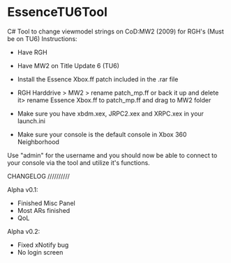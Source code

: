 # EssenceTU6Tool
C# Tool to change viewmodel strings on CoD:MW2 (2009) for RGH's (Must be on TU6)
Instructions:
- Have RGH
- Have MW2 on Title Update 6 (TU6)
- Install the Essence Xbox.ff patch included in the .rar file
- RGH Harddrive > MW2 > rename patch_mp.ff or back it up and delete it> rename Essence Xbox.ff 
to patch_mp.ff and drag to MW2 folder

- Make sure you have xbdm.xex, JRPC2.xex and XRPC.xex in your launch.ini
- Make sure your console is the default console in Xbox 360 Neighborhood

Use "admin" for the username and you should now be able to connect to your console via the tool
and utilize it's functions.

CHANGELOG
//////////

Alpha v0.1:
- Finished Misc Panel
- Most ARs finished
- QoL

Alpha v0.2:
- Fixed xNotify bug
- No login screen
